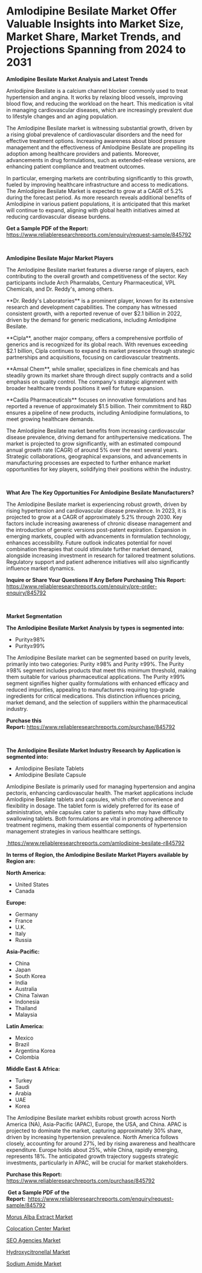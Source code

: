 <p><h1>Amlodipine Besilate Market Offer Valuable Insights into Market Size, Market Share, Market Trends, and Projections Spanning from 2024 to 2031</h1></p><p><strong>Amlodipine Besilate Market Analysis and Latest Trends</strong></p>
<p><p>Amlodipine Besilate is a calcium channel blocker commonly used to treat hypertension and angina. It works by relaxing blood vessels, improving blood flow, and reducing the workload on the heart. This medication is vital in managing cardiovascular diseases, which are increasingly prevalent due to lifestyle changes and an aging population.</p><p>The Amlodipine Besilate market is witnessing substantial growth, driven by a rising global prevalence of cardiovascular disorders and the need for effective treatment options. Increasing awareness about blood pressure management and the effectiveness of Amlodipine Besilate are propelling its adoption among healthcare providers and patients. Moreover, advancements in drug formulations, such as extended-release versions, are enhancing patient compliance and treatment outcomes.</p><p>In particular, emerging markets are contributing significantly to this growth, fueled by improving healthcare infrastructure and access to medications. The Amlodipine Besilate Market is expected to grow at a CAGR of 5.2% during the forecast period. As more research reveals additional benefits of Amlodipine in various patient populations, it is anticipated that this market will continue to expand, aligning with global health initiatives aimed at reducing cardiovascular disease burdens.</p></p>
<p><strong>Get a Sample PDF of the Report:&nbsp;</strong> <a href="https://www.reliableresearchreports.com/enquiry/request-sample/845792?utm_campaign=3&utm_medium=2&utm_source=Github&utm_content=ia&utm_term=13112024&utm_id=amlodipine-besilate">https://www.reliableresearchreports.com/enquiry/request-sample/845792</a></p>
<p>&nbsp;</p>
<p><strong>Amlodipine Besilate Major Market Players</strong></p>
<p><p>The Amlodipine Besilate market features a diverse range of players, each contributing to the overall growth and competitiveness of the sector. Key participants include Arch Pharmalabs, Century Pharmaceutical, VPL Chemicals, and Dr. Reddy's, among others. </p><p>**Dr. Reddy's Laboratories** is a prominent player, known for its extensive research and development capabilities. The company has witnessed consistent growth, with a reported revenue of over $2.1 billion in 2022, driven by the demand for generic medications, including Amlodipine Besilate.</p><p>**Cipla**, another major company, offers a comprehensive portfolio of generics and is recognized for its global reach. With revenues exceeding $2.1 billion, Cipla continues to expand its market presence through strategic partnerships and acquisitions, focusing on cardiovascular treatments.</p><p>**Amsal Chem**, while smaller, specializes in fine chemicals and has steadily grown its market share through direct supply contracts and a solid emphasis on quality control. The company's strategic alignment with broader healthcare trends positions it well for future expansion.</p><p>**Cadila Pharmaceuticals** focuses on innovative formulations and has reported a revenue of approximately $1.5 billion. Their commitment to R&D ensures a pipeline of new products, including Amlodipine formulations, to meet growing healthcare demands.</p><p>The Amlodipine Besilate market benefits from increasing cardiovascular disease prevalence, driving demand for antihypertensive medications. The market is projected to grow significantly, with an estimated compound annual growth rate (CAGR) of around 5% over the next several years. Strategic collaborations, geographical expansions, and advancements in manufacturing processes are expected to further enhance market opportunities for key players, solidifying their positions within the industry.</p></p>
<p>&nbsp;</p>
<p><strong>What Are The Key Opportunities For Amlodipine Besilate Manufacturers?</strong></p>
<p><p>The Amlodipine Besilate market is experiencing robust growth, driven by rising hypertension and cardiovascular disease prevalence. In 2023, it is projected to grow at a CAGR of approximately 5.2% through 2030. Key factors include increasing awareness of chronic disease management and the introduction of generic versions post-patent expiration. Expansion in emerging markets, coupled with advancements in formulation technology, enhances accessibility. Future outlook indicates potential for novel combination therapies that could stimulate further market demand, alongside increasing investment in research for tailored treatment solutions. Regulatory support and patient adherence initiatives will also significantly influence market dynamics.</p></p>
<p><strong>Inquire or Share Your Questions If Any Before Purchasing This Report:</strong> <a href="https://www.reliableresearchreports.com/enquiry/pre-order-enquiry/845792?utm_campaign=3&utm_medium=2&utm_source=Github&utm_content=ia&utm_term=13112024&utm_id=amlodipine-besilate">https://www.reliableresearchreports.com/enquiry/pre-order-enquiry/845792</a></p>
<p>&nbsp;</p>
<p><strong>Market Segmentation</strong></p>
<p><strong>The Amlodipine Besilate Market Analysis by types is segmented into:</strong></p>
<p><ul><li>Purity≥98%</li><li>Purity≥99%</li></ul></p>
<p><p>The Amlodipine Besilate market can be segmented based on purity levels, primarily into two categories: Purity ≥98% and Purity ≥99%. The Purity ≥98% segment includes products that meet this minimum threshold, making them suitable for various pharmaceutical applications. The Purity ≥99% segment signifies higher quality formulations with enhanced efficacy and reduced impurities, appealing to manufacturers requiring top-grade ingredients for critical medications. This distinction influences pricing, market demand, and the selection of suppliers within the pharmaceutical industry.</p></p>
<p><strong>Purchase this Report:&nbsp;</strong><a href="https://www.reliableresearchreports.com/purchase/845792?utm_campaign=3&utm_medium=2&utm_source=Github&utm_content=ia&utm_term=13112024&utm_id=amlodipine-besilate">https://www.reliableresearchreports.com/purchase/845792</a></p>
<p>&nbsp;</p>
<p><strong>The Amlodipine Besilate Market Industry Research by Application is segmented into:</strong></p>
<p><ul><li>Amlodipine Besilate Tablets</li><li>Amlodipine Besilate Capsule</li></ul></p>
<p><p>Amlodipine Besilate is primarily used for managing hypertension and angina pectoris, enhancing cardiovascular health. The market applications include Amlodipine Besilate tablets and capsules, which offer convenience and flexibility in dosage. The tablet form is widely preferred for its ease of administration, while capsules cater to patients who may have difficulty swallowing tablets. Both formulations are vital in promoting adherence to treatment regimens, making them essential components of hypertension management strategies in various healthcare settings.</p></p>
<p><a href="https://www.reliableresearchreports.com/amlodipine-besilate-r845792?utm_campaign=3&utm_medium=2&utm_source=Github&utm_content=ia&utm_term=13112024&utm_id=amlodipine-besilate">&nbsp;https://www.reliableresearchreports.com/amlodipine-besilate-r845792</a></p>
<p><strong>In terms of Region, the Amlodipine Besilate Market Players available by Region are:</strong></p>
<p>
    <p> <strong> North America: </strong>
        <ul>
            <li>United States</li>
            <li>Canada</li>
        </ul>
        </p> 
    <p> <strong> Europe: </strong>
        <ul>
            <li>Germany</li>
            <li>France</li>
            <li>U.K.</li>
            <li>Italy</li>
            <li>Russia</li>
        </ul>
        </p> 
    <p> <strong> Asia-Pacific: </strong>
        <ul>
            <li>China</li>
            <li>Japan</li>
            <li>South Korea</li>
            <li>India</li>
            <li>Australia</li>
            <li>China Taiwan</li>
            <li>Indonesia</li>
            <li>Thailand</li>
            <li>Malaysia</li>
        </ul>
        </p> 
    <p> <strong> Latin America: </strong>
        <ul>
            <li>Mexico</li>
            <li>Brazil</li>
            <li>Argentina Korea</li>
            <li>Colombia</li>
        </ul>
        </p> 
    <p> <strong> Middle East & Africa: </strong>
        <ul>
            <li>Turkey</li>
            <li>Saudi</li>
            <li>Arabia</li>
            <li>UAE</li>
            <li>Korea</li>
        </ul>
    </p>
    </p>
<p><p>The Amlodipine Besilate market exhibits robust growth across North America (NA), Asia-Pacific (APAC), Europe, the USA, and China. APAC is projected to dominate the market, capturing approximately 30% share, driven by increasing hypertension prevalence. North America follows closely, accounting for around 27%, led by rising awareness and healthcare expenditure. Europe holds about 25%, while China, rapidly emerging, represents 18%. The anticipated growth trajectory suggests strategic investments, particularly in APAC, will be crucial for market stakeholders.</p></p>
<p><strong>Purchase this Report: </strong><a href="https://www.reliableresearchreports.com/purchase/845792?utm_campaign=3&utm_medium=2&utm_source=Github&utm_content=ia&utm_term=13112024&utm_id=amlodipine-besilate">https://www.reliableresearchreports.com/purchase/845792</a></p>
<p>&nbsp;<strong>Get a Sample PDF of the Report:&nbsp;&nbsp;</strong><a href="https://www.reliableresearchreports.com/enquiry/request-sample/845792?utm_campaign=3&utm_medium=2&utm_source=Github&utm_content=ia&utm_term=13112024&utm_id=amlodipine-besilate">https://www.reliableresearchreports.com/enquiry/request-sample/845792</a></p>
<p><strong></strong></p>
<p><p><a href="https://github.com/abbislposival/Market-Research-Report-List-1/blob/main/morus-alba-extract-market.md?utm_campaign=3&utm_medium=2&utm_source=Github&utm_content=ia&utm_term=13112024&utm_id=amlodipine-besilate">Morus Alba Extract Market</a></p><p><a href="https://issuu.com/reportprime-2/docs/colocation-center-market-size-2030._c0c6fa8fa12b0c?utm_campaign=3&utm_medium=2&utm_source=Github&utm_content=ia&utm_term=13112024&utm_id=amlodipine-besilate">Colocation Center Market</a></p><p><a href="https://issuu.com/reportprime-2/docs/seo-agencies-market-size-2030.pptx_89becd5ee9f42d?utm_campaign=3&utm_medium=2&utm_source=Github&utm_content=ia&utm_term=13112024&utm_id=amlodipine-besilate">SEO Agencies Market</a></p><p><a href="https://github.com/DixieGrimes/Market-Research-Report-List-1/blob/main/hydroxycitronellal-market.md?utm_campaign=3&utm_medium=2&utm_source=Github&utm_content=ia&utm_term=13112024&utm_id=amlodipine-besilate">Hydroxycitronellal Market</a></p><p><a href="https://www.linkedin.com/pulse/sodium-amide-market-growth-outlook-from-2024-2031-projecting-zxfzc?utm_campaign=3&utm_medium=2&utm_source=Github&utm_content=ia&utm_term=13112024&utm_id=amlodipine-besilate">Sodium Amide Market</a></p></p>